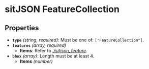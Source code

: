 # sitJSON FeatureCollection

## Properties

- **`type`** *(string, required)*: Must be one of: `["FeatureCollection"]`.
- **`features`** *(array, required)*
  - **Items**: Refer to *[./sitjson_feature](../../api/sitjson/sitjson_feature.md)*.
- **`bbox`** *(array)*: Length must be at least 4.
  - **Items** *(number)*
